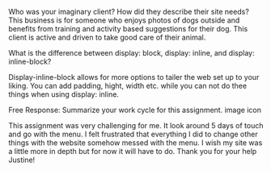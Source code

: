 Who was your imaginary client? How did they describe their site needs?
This business is for someone who enjoys photos of dogs outside and benefits from training and activity based suggestions for their dog. This client is active and driven to take good care of their animal.

What is the difference between display: block, display: inline, and display: inline-block?

Display-inline-block allows for more options to tailer the web set up to your liking. You can add padding, hight, width etc. while you can not do thee things when using display: inline.

Free Response: Summarize your work cycle for this assignment. image icon

This assignment was very challenging for me. It look around 5 days of touch and go with the menu. I felt frustrated that everything I did to change other things with the website somehow messed with the menu. I wish my site was a little more in depth but for now it will have to do.
Thank you for your help Justine! 
